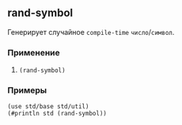 ## rand-symbol
Генерирует случайное `compile-time` `число`/`символ`.

### Применение

1. `(rand-symbol)`

### Примеры

```pihta
(use std/base std/util)
(#println std (rand-symbol))
```